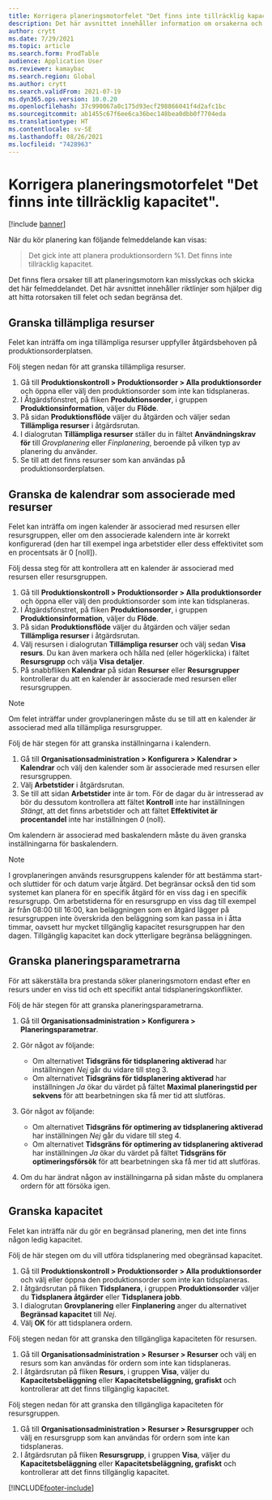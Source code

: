 ```yaml
---
title: Korrigera planeringsmotorfelet "Det finns inte tillräcklig kapacitet"
description: Det här avsnittet innehåller information om orsakerna och lösningarna för planeringsmotorfelet "Produktionsorder %1 kunde inte tidsplaneras. Det finns inte tillräcklig kapacitet".
author: crytt
ms.date: 7/29/2021
ms.topic: article
ms.search.form: ProdTable
audience: Application User
ms.reviewer: kamaybac
ms.search.region: Global
ms.author: crytt
ms.search.validFrom: 2021-07-19
ms.dyn365.ops.version: 10.0.20
ms.openlocfilehash: 37c990067a0c175d93ecf298866041f4d2afc1bc
ms.sourcegitcommit: ab1455c67f6ee6ca36bec148bea0dbb0f7704eda
ms.translationtype: HT
ms.contentlocale: sv-SE
ms.lasthandoff: 08/26/2021
ms.locfileid: "7428963"
---
```

# <a name="fix-the-not-enough-capacity-could-be-found-scheduling-engine-error"></a>Korrigera planeringsmotorfelet "Det finns inte tillräcklig kapacitet".

[!include [banner](../includes/banner.md)]

När du kör planering kan följande felmeddelande kan visas:

> Det gick inte att planera produktionsordern %1. Det finns inte tillräcklig kapacitet.

Det finns flera orsaker till att planeringsmotorn kan misslyckas och skicka det här felmeddelandet. Det här avsnittet innehåller riktlinjer som hjälper dig att hitta rotorsaken till felet och sedan begränsa det.

## <a name="review-the-applicable-resources"></a>Granska tillämpliga resurser

Felet kan inträffa om inga tillämpliga resurser uppfyller åtgärdsbehoven på produktionsorderplatsen.

Följ stegen nedan för att granska tillämpliga resurser.

1. Gå till **Produktionskontroll \> Produktionsorder \> Alla produktionsorder** och öppna eller välj den produktionsorder som inte kan tidsplaneras.
1. I Åtgärdsfönstret, på fliken **Produktionsorder**, i gruppen **Produktionsinformation**, väljer du **Flöde**.
1. På sidan **Produktionsflöde** väljer du åtgärden och väljer sedan **Tillämpliga resurser** i åtgärdsrutan.
1. I dialogrutan **Tillämpliga resurser** ställer du in fältet **Användningskrav för** till *Grovplanering* eller *Finplanering*, beroende på vilken typ av planering du använder.
1. Se till att det finns resurser som kan användas på produktionsorderplatsen.

## <a name="review-the-calendars-that-are-associated-with-resources"></a>Granska de kalendrar som associerade med resurser

Felet kan inträffa om ingen kalender är associerad med resursen eller resursgruppen, eller om den associerade kalendern inte är korrekt konfigurerad (den har till exempel inga arbetstider eller dess effektivitet som en procentsats är 0 \[noll\]).

Följ dessa steg för att kontrollera att en kalender är associerad med resursen eller resursgruppen.

1. Gå till **Produktionskontroll \> Produktionsorder \> Alla produktionsorder** och öppna eller välj den produktionsorder som inte kan tidsplaneras.
1. I Åtgärdsfönstret, på fliken **Produktionsorder**, i gruppen **Produktionsinformation**, väljer du **Flöde**.
1. På sidan **Produktionsflöde** väljer du åtgärden och väljer sedan **Tillämpliga resurser** i åtgärdsrutan.
1. Välj resursen i dialogrutan **Tillämpliga resurser** och välj sedan **Visa resurs**. Du kan även markera och hålla ned (eller högerklicka) i fältet **Resursgrupp** och välja **Visa detaljer**.
1. På snabbfliken **Kalendrar** på sidan **Resurser** eller **Resursgrupper** kontrollerar du att en kalender är associerade med resursen eller resursgruppen.

> [!NOTE]
> Om felet inträffar under grovplaneringen måste du se till att en kalender är associerad med alla tillämpliga resursgrupper.

Följ de här stegen för att granska inställningarna i kalendern.

1. Gå till **Organisationsadministration \> Konfigurera \> Kalendrar \> Kalendrar** och välj den kalender som är associerade med resursen eller resursgruppen.
1. Välj **Arbetstider** i åtgärdsrutan.
1. Se till att sidan **Arbetstider** inte är tom. För de dagar du är intresserad av bör du dessutom kontrollera att fältet **Kontroll** inte har inställningen *Stängt*, att det finns arbetstider och att fältet **Effektivitet är procentandel** inte har inställningen *0* (noll).

Om kalendern är associerad med baskalendern måste du även granska inställningarna för baskalendern.

> [!NOTE]
> I grovplaneringen används resursgruppens kalender för att bestämma start- och sluttider för och datum varje åtgärd. Det begränsar också den tid som systemet kan planera för en specifik åtgärd för en viss dag i en specifik resursgrupp. Om arbetstiderna för en resursgrupp en viss dag till exempel är från 08:00 till 16:00, kan beläggningen som en åtgärd lägger på resursgruppen inte överskrida den beläggning som kan passa in i åtta timmar, oavsett hur mycket tillgänglig kapacitet resursgruppen har den dagen. Tillgänglig kapacitet kan dock ytterligare begränsa beläggningen.

## <a name="review-the-scheduling-parameters"></a>Granska planeringsparametrarna

För att säkerställa bra prestanda söker planeringsmotorn endast efter en resurs under en viss tid och ett specifikt antal tidsplaneringskonflikter.

Följ de här stegen för att granska planeringsparametrarna.

1. Gå till **Organisationsadministration \> Konfigurera \> Planeringsparametrar**.
1. Gör något av följande:

    - Om alternativet **Tidsgräns för tidsplanering aktiverad** har inställningen *Nej* går du vidare till steg 3.
    - Om alternativet **Tidsgräns för tidsplanering aktiverad** har inställningen *Ja* ökar du värdet på fältet **Maximal planeringstid per sekvens** för att bearbetningen ska få mer tid att slutföras.

1. Gör något av följande:

    - Om alternativet **Tidsgräns för optimering av tidsplanering aktiverad** har inställningen *Nej* går du vidare till steg 4.
    - Om alternativet **Tidsgräns för optimering av tidsplanering aktiverad** har inställningen *Ja* ökar du värdet på fältet **Tidsgräns för optimeringsförsök** för att bearbetningen ska få mer tid att slutföras.

1. Om du har ändrat någon av inställningarna på sidan måste du omplanera ordern för att försöka igen.

## <a name="review-capacity"></a>Granska kapacitet

Felet kan inträffa när du gör en begränsad planering, men det inte finns någon ledig kapacitet.

Följ de här stegen om du vill utföra tidsplanering med obegränsad kapacitet.

1. Gå till **Produktionskontroll \> Produktionsorder \> Alla produktionsorder** och välj eller öppna den produktionsorder som inte kan tidsplaneras.
1. I åtgärdsrutan på fliken **Tidsplanera**, i gruppen **Produktionsorder** väljer du **Tidsplanera åtgärder** eller **Tidsplanera jobb**.
1. I dialogrutan **Grovplanering** eller **Finplanering** anger du alternativet **Begränsad kapacitet** till *Nej*.
1. Välj **OK** för att tidsplanera ordern.

Följ stegen nedan för att granska den tillgängliga kapaciteten för resursen.

1. Gå till **Organisationsadministration \> Resurser \> Resurser** och välj en resurs som kan användas för ordern som inte kan tidsplaneras.
1. I åtgärdsrutan på fliken **Resurs**, i gruppen **Visa**, väljer du **Kapacitetsbeläggning** eller **Kapacitetsbeläggning, grafiskt** och kontrollerar att det finns tillgänglig kapacitet.

Följ stegen nedan för att granska den tillgängliga kapaciteten för resursgruppen.

1. Gå till **Organisationsadministration \> Resurser \> Resursgrupper** och välj en resursgrupp som kan användas för ordern som inte kan tidsplaneras.
1. I åtgärdsrutan på fliken **Resursgrupp**, i gruppen **Visa**, väljer du **Kapacitetsbeläggning** eller **Kapacitetsbeläggning, grafiskt** och kontrollerar att det finns tillgänglig kapacitet.

[!INCLUDE[footer-include](../../includes/footer-banner.md)]
